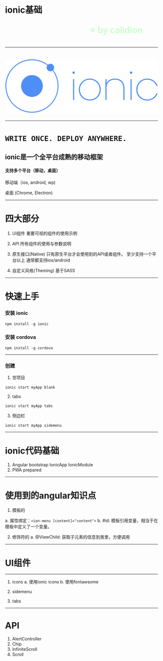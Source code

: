 <!-- 

$theme: gaia
template: gaia

-->

ionic基础<p style="text-align:right;font-size:28px;margin-right:50px;color:#cFc;">:star: by calidion</p>
===
---
![](./ionic2/logo.png)
===
---
`WRITE ONCE. DEPLOY ANYWHERE.`
===

ionic是一个全平台成熟的移动框架
---


#### 支持多个平台（移动，桌面）

移动端（ios, android, wp)

桌面 (Chrome, Electron)

---
四大部分
===
1. UI组件
重要可视的组件的使用示例
2. API
所有组件的使用与参数说明

3. 原生接口(Native)
只有原生平台才会使用到的API或者组件。
至少支持一个平台以上
通常都支持ios/android

4. 自定义风格(Theming)
基于SASS


---
快速上手
===

### 安装 ionic

```
npm install -g ionic
```

### 安装 cordova

```
npm install -g cordova
```
---

### 创建
1. 空项目
```
ionic start myApp blank
```
2. tabs

```
ionic start myApp tabs
```
3. 侧边栏

```
ionic start myApp sidemenu
```
---
ionic代码基础
===
1. Angular bootstrap
IonicApp
IonicModule
2. PWA prepared

---
使用到的angular知识点
===
1. 模板的

a. 属性绑定：`<ion-menu [content]="content">`
b. #id: 模板引用变量，相当于在模板中定义了一个变量。

2. 修饰符的
a. @ViewChild: 获取子元素的信息到类里，方便调用

---
UI组件
===
---

1. icons
a. 使用ionic icons
b. 使用fontawsome



2. sidemenu



3. tabs

---
API
===
1. AlertController
2. Chip
3. InfiniteScroll
4. Scroll



